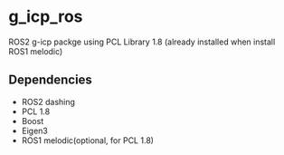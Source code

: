 # g_icp_ros
ROS2 g-icp packge using PCL Library 1.8 (already installed when install ROS1 melodic)

## Dependencies
- ROS2 dashing
- PCL 1.8
- Boost
- Eigen3
- ROS1 melodic(optional, for PCL 1.8)